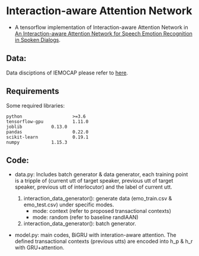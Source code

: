 # Interaction-aware Attention Network
+ A tensorflow implementation of Interaction-aware Attention Network in [An Interaction-aware Attention Network for Speech Emotion Recognition in Spoken Dialogs](https://ieeexplore.ieee.org/document/8683293/references#references).

## Data:
Data disciptions of IEMOCAP please refer to [here](https://sail.usc.edu/iemocap/).

## Requirements
Some required libraries:
```
python                   >=3.6   
tensorflow-gpu           1.11.0
joblib   		 0.13.0
pandas                   0.22.0
scikit-learn             0.19.1
numpy			 1.15.3
```
## Code:
+ data.py: Includes batch generator & data generator, each training point is a tripple of (current utt of target speaker, previous utt of target speaker, previous utt of interlocutor) and the label of current utt.
    1. interaction_data_generator(): generate data (emo_train.csv & emo_test.csv) under specific modes.
        - mode: context (refer to proposed transactional contexts)
        - mode: random (refer to baseline randIAAN)
    2. interaction_data_generator(): batch generator.

+ model.py: main codes, BiGRU with interation-aware attention. The defined transactional contexts (previous utts)  are encoded into h_p & h_r with GRU+attention.


